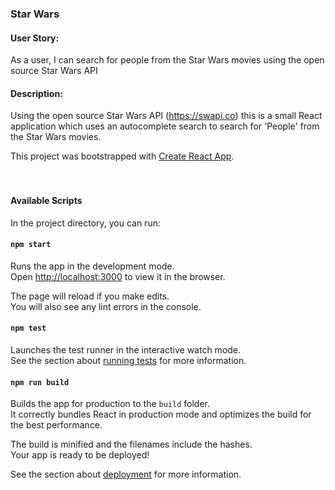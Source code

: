 ### Star Wars

#### User Story:
As a user, I can search for people from the Star Wars movies using the open source Star Wars API

#### Description:
Using the open source Star Wars API (https://swapi.co) this is a small React application which uses an autocomplete search to search for 'People' from the Star Wars movies.



This project was bootstrapped with [Create React App](https://github.com/facebook/create-react-app).
<br>
<br>
<br>
#### Available Scripts

In the project directory, you can run:

#### `npm start`

Runs the app in the development mode.<br>
Open [http://localhost:3000](http://localhost:3000) to view it in the browser.

The page will reload if you make edits.<br>
You will also see any lint errors in the console.

#### `npm test`

Launches the test runner in the interactive watch mode.<br>
See the section about [running tests](https://facebook.github.io/create-react-app/docs/running-tests) for more information.

#### `npm run build`

Builds the app for production to the `build` folder.<br>
It correctly bundles React in production mode and optimizes the build for the best performance.

The build is minified and the filenames include the hashes.<br>
Your app is ready to be deployed!

See the section about [deployment](https://facebook.github.io/create-react-app/docs/deployment) for more information.
